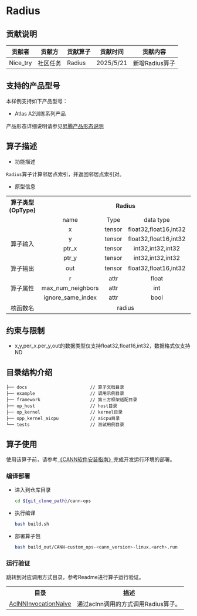 # Radius
## 贡献说明
| 贡献者      | 贡献方  | 贡献算子   | 贡献时间      | 贡献内容       |
|----------|------|--------|-----------|------------|
| Nice_try | 社区任务 | Radius | 2025/5/21 | 新增Radius算子 |

## 支持的产品型号
本样例支持如下产品型号：
- Atlas A2训练系列产品

产品形态详细说明请参见[昇腾产品形态说明](http://www.hiascend.com/document/redirect/CannCommunityProductForm)

## 算子描述
- 功能描述

`Radius`算子计算邻居点索引，并返回邻居点索引对。

- 原型信息

<table>
<tr><th align="center">算子类型(OpType)</th><th colspan="4" align="center">Radius</th></tr> 
<tr><td align="center"> </td><td align="center">name</td><td align="center">Type</td><td align="center">data type</td><td align="center">format</td></tr>  

<tr><td rowspan="5" align="center">算子输入</td>
 
<tr><td align="center">x</td><td align="center">tensor</td><td align="center">float32,float16,int32</td><td align="center">ND</td></tr>  

<tr><td align="center">y</td><td align="center">tensor</td><td align="center">float32,float16,int32</td><td align="center">ND</td></tr>  

<tr><td align="center">ptr_x</td><td align="center">tensor</td><td align="center">int32,int32,int32</td><td align="center">ND</td></tr>  

<tr><td align="center">ptr_y</td><td align="center">tensor</td><td align="center">int32,int32,int32</td><td align="center">ND</td></tr>  

<tr><td rowspan="1" align="center">算子输出</td>
<td align="center">out</td><td align="center">tensor</td><td align="center">float32,float16,int32</td><td align="center">ND</td></tr>

<tr><td rowspan="3" align="center">算子属性</td>
<td align="center">r</td><td align="center">attr</td><td align="center">float</td><td align="center">/</td></tr>  

<td align="center">max_num_neighbors</td><td align="center">attr</td><td align="center">int</td><td align="center">/</td></tr>  

<td align="center">ignore_same_index</td><td align="center">attr</td><td align="center">bool</td><td align="center">/</td></tr>  

<tr><td rowspan="1" align="center">核函数名</td><td colspan="4" align="center">radius</td></tr>  
</table>

## 约束与限制
- x,y,per_x.per_y,out的数据类型仅支持float32,float16,int32，数据格式仅支持ND

## 目录结构介绍
```
├── docs                        // 算子文档目录
├── example                     // 调用示例目录
├── framework                   // 第三方框架适配目录
├── op_host                     // host目录
├── op_kernel                   // kernel目录
├── opp_kernel_aicpu            // aicpu目录
└── tests                       // 测试用例目录
```

## 算子使用
使用该算子前，请参考[《CANN软件安装指南》](https://hiascend.com/document/redirect/CannCommunityInstSoftware)完成开发运行环境的部署。

### 编译部署
  - 进入到仓库目录

    ```bash
    cd ${git_clone_path}/cann-ops
    ```

  - 执行编译

    ```bash
    bash build.sh
    ```

  - 部署算子包

    ```bash
    bash build_out/CANN-custom_ops-<cann_version>-linux.<arch>.run
    ```

### 运行验证
跳转到对应调用方式目录，参考Readme进行算子运行验证。
<table>
    <th>目录</th><th>描述</th>
    <tr>
        <td><a href="./examples/AclNNInvocationNaive"> AclNNInvocationNaive</td><td>通过aclnn调用的方式调用Radius算子。</td>
    </tr>
</table>
